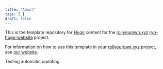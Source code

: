 ```yaml
---
title: "About"
tags: [ ]
draft: false
---
```

<!--
SPDX-FileCopyrightText: 2022 Wilfred Nicoll <xyzroller@rollyourown.xyz>
SPDX-License-Identifier: CC-BY-SA-4.0
-->

This is the template repository for [Hugo](https://gohugo.io/) content for the [rollyourown.xyz](https://rollyourown.xyz) [ryo-hugo-website](https://rollyourown.xyz/rollyourown/projects/single_server_projects/ryo-hugo-website/) project.

<!--more-->

For information on how to use this template in your [rollyourown.xyz](https://rollyourown.xyz) project, see [our website](https://rollyourown.xyz/rollyourown/projects/single_server_projects/ryo-hugo-website/).

Testing automatic updating.
